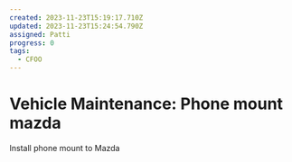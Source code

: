 ```yaml
---
created: 2023-11-23T15:19:17.710Z
updated: 2023-11-23T15:24:54.790Z
assigned: Patti
progress: 0
tags:
  - CFOO
---
```


# Vehicle Maintenance: Phone mount mazda

Install phone mount to Mazda
